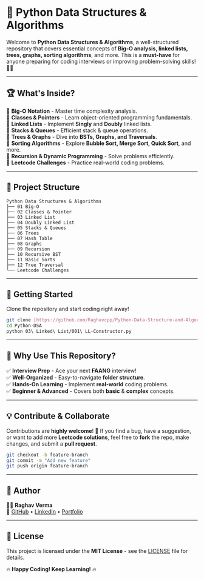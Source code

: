 # 🚀 Python Data Structures & Algorithms

Welcome to **Python Data Structures & Algorithms**, a well-structured repository that covers essential concepts of **Big-O analysis, linked lists, trees, graphs, sorting algorithms**, and more. This is a **must-have** for anyone preparing for coding interviews or improving problem-solving skills! 🚀🔥

---

## 🏆 What's Inside?

📌 **Big-O Notation** - Master time complexity analysis.  
📌 **Classes & Pointers** - Learn object-oriented programming fundamentals.  
📌 **Linked Lists** - Implement **Singly** and **Doubly** linked lists.  
📌 **Stacks & Queues** - Efficient stack & queue operations.  
📌 **Trees & Graphs** - Dive into **BSTs, Graphs, and Traversals**.  
📌 **Sorting Algorithms** - Explore **Bubble Sort, Merge Sort, Quick Sort**, and more.  
📌 **Recursion & Dynamic Programming** - Solve problems efficiently.  
📌 **Leetcode Challenges** - Practice real-world coding problems.  

---

## 📂 Project Structure

```
Python Data Structures & Algorithms
├── 01 Big-O
├── 02 Classes & Pointer
├── 03 Linked List
├── 04 Doubly Linked List
├── 05 Stacks & Queues
├── 06 Trees
├── 07 Hash Table
├── 08 Graphs
├── 09 Recursion
├── 10 Recursive BST
├── 11 Basic Sorts
├── 12 Tree Traversal
└── Leetcode Challenges
```

---

## 🚀 Getting Started

Clone the repository and start coding right away!

```sh
git clone [https://github.com/Raghavcpp/Python-Data-Structure-and-Algorithms.git]
cd Python-DSA
python 03\ Linked\ List/001\ LL-Constructor.py
```

---

## 🎯 Why Use This Repository?
✅ **Interview Prep** - Ace your next **FAANG** interview!  
✅ **Well-Organized** - Easy-to-navigate **folder structure**.  
✅ **Hands-On Learning** - Implement **real-world** coding problems.  
✅ **Beginner & Advanced** - Covers both **basic** & **complex** concepts.  

---

## 💡 Contribute & Collaborate

Contributions are **highly welcome**! 🚀 If you find a bug, have a suggestion, or want to add more **Leetcode solutions**, feel free to **fork** the repo, make changes, and submit a **pull request**.

```sh
git checkout -b feature-branch
git commit -m "Add new feature"
git push origin feature-branch
```

---

## 📌 Author

👨‍💻 **Raghav Verma**  
🔗 [GitHub](https://github.com/Raghavcpp/) • [LinkedIn](https://linkedin.com/in/raghav-cpp/) • [Portfolio](https://raghavcpp.onrender.com/)  

---

## 📜 License

This project is licensed under the **MIT License** - see the [LICENSE](LICENSE) file for details.

🔥 **Happy Coding! Keep Learning!** 🔥
